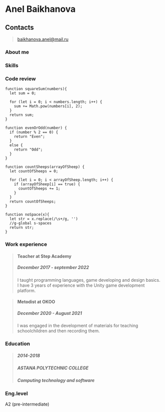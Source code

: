 # Anel Baikhanova

## Contacts
> baikhanova.anel@mail.ru

### About me
> 
### Skills
> 

### Code review
```
function squareSum(numbers){
  let sum = 0;
  
  for (let i = 0; i < numbers.length; i++) {
    sum += Math.pow(numbers[i], 2);
  }
  return sum;
}

function evenOrOdd(number) {
  if (number % 2 == 0) {
    return "Even";
  }
  else {
    return "Odd";
  }
}

function countSheeps(arrayOfSheep) {
  let countOfSheeps = 0;
  
  for (let i = 0; i < arrayOfSheep.length; i++) {
    if (arrayOfSheep[i] == true) {
      countOfSheeps += 1;
    }
  }
  return countOfSheeps;
}

function noSpace(x){
  let str = x.replace(/\s+/g, '')
  //g-global s-spaces
  return str;
}
```


### Work experience
> #### Teacher at Step Academy
> ##### December 2017 - september 2022
> I taught programming languages, game developing and design basics. I have 3 years of experience with the Unity game development platform.

> #### Metodist at OKOO
> ##### December 2020 - August 2021
> I was engaged in the development of materials for teaching schoolchildren and then recording them.

### Education
> ##### 2014-2018
> ##### ASTANA POLYTECHNIC COLLEGE
> ##### Computing technology and software
### Eng.level
A2 (pre-intermediate)
